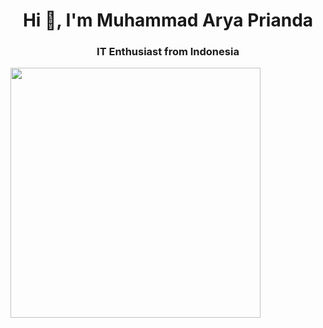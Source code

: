 
  <h1 align="center">Hi 👋, I'm Muhammad Arya Prianda</h1>
  <h3 align="center">IT Enthusiast from Indonesia</h3>

  <img
    align="left"
    width="400"
    src="https://cdn.vox-cdn.com/thumbor/pfbnQe-iK9zeqcSi9Yw2DWMrEfw=/0x0:480x270/1400x1050/filters:focal(202x97:278x173):format(gif)/cdn.voxcdn.com/uploads/chorus_image/image/60136967/D8149AD7_75AC_4177_B8F7_273F4ED1F587.0.gif"
  />
